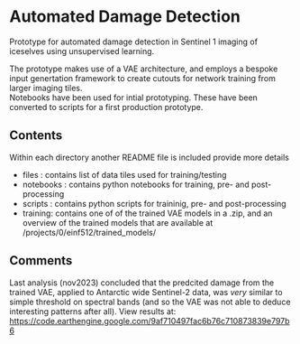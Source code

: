 # Automated Damage Detection
Prototype for automated damage detection in Sentinel 1 imaging of iceselves using unsupervised learning.

The prototype makes use of a VAE architecture, and employs a bespoke input genertation framework  to create cutouts for network training from larger imaging tiles.  
Notebooks have been used for intial prototyping. These have been converted to scripts for a first production prototype.


## Contents
Within each directory another README file is included provide more details

- files : contains list of data tiles used for training/testing
- notebooks : contains python notebooks for training, pre- and post-processing
- scripts : contains python scripts for traininig, pre- and post-processing
- training: contains one of of the trained VAE models in a .zip, and an overview of the trained models that are available at  /projects/0/einf512/trained_models/

## Comments

Last analysis (nov2023) concluded that the predcited damage from the trained VAE, applied to Antarctic wide Sentinel-2 data, was _very_ similar to simple threshold on spectral bands (and so the VAE was not able to deduce interesting patterns after all).
View results at:
https://code.earthengine.google.com/9af710497fac6b76c710873839e797b6
